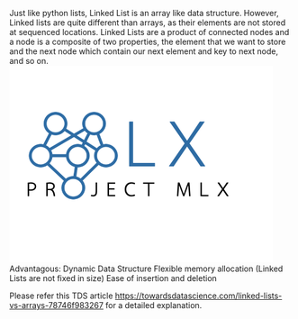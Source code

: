 Just like python lists, Linked List is an array like data structure. However, Linked lists are quite different than arrays, 
as their elements are not stored at sequenced locations. Linked Lists are a product of connected nodes and a node is a composite 
of two properties, the element that we want to store and the next node which contain our next element and key to next node, and so on.
![alt text](https://github.com/project-mlx/mlx-case-studies/blob/main/Logo.png)
Advantagous:
Dynamic Data Structure
Flexible memory allocation (Linked Lists are not fixed in size)
Ease of insertion and deletion

Please refer this TDS article https://towardsdatascience.com/linked-lists-vs-arrays-78746f983267 for a detailed explanation.

